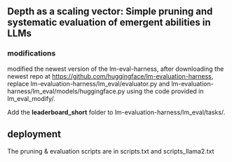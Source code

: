 ## Depth as a scaling vector: Simple pruning and systematic evaluation of emergent abilities in LLMs

### modifications

modified the newest version of the lm-eval-harness, after downloading the newest repo at https://github.com/huggingface/lm-evaluation-harness, replace lm-evaluation-harness/lm_eval/evaluator.py and lm-evaluation-harness/lm_eval/models/huggingface.py using the code provided in lm_eval_modify/.

Add the **leaderboard_short** folder to lm-evaluation-harness/lm_eval/tasks/.

## deployment

The pruning & evaluation scripts are in scripts.txt and scripts_llama2.txt